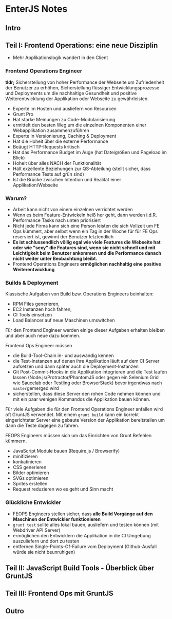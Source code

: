 # EnterJS Notes

## Intro

## Teil I: Frontend Operations: eine neue Disziplin

* Mehr Applikationslogik wandert in den Client

### Frontend Operations Engineer

**tldr;** Sicherstellung von hoher Performance der Webseite um Zufriedenheit der Benutzer zu erhöhen, Sicherstellung flüssiger Entwicklungsprozesse und Deployments um die nachhaltige Gesundheit und positive Weiterentwicklung der Applikation oder Webseite zu gewährleisten.

* Experte im Hosten und ausliefern von Resourcen
* Grunt Pro
* Hat starke Meinungen zu Code-Modularisierung
* ermittelt den besten Weg um die einzelnen Komponenten einer Webapplikation zusammenzuführen
* Experte in Versionierung, Caching & Deployment
* Hat die Hoheit über die externe Performance
* Beäugt HTTP-Requests kritisch
* Hat das Performance Budget im Auge (hat Dateigrößen und Pageload im Blick)
* Hoheit über alles NACH der Funktionalität
* Hält exzellente Beziehungen zur QS-Abteilung (stellt sicher, dass Performance Tests auf grün sind)
* Ist die Brücke zwischen Intention und Realität einer Applikation/Webseite

### Warum?

* Arbeit kann nicht von einem einzelnen verrichtet werden
* Wenn es beim Feature-Entwickeln heiß her geht, dann werden i.d.R. Performance Tasks nach unten priorisiert
* Nicht jede Firma kann sich eine Person leisten die sich Vollzeit um FE Ops kümmert, aber selbst wenn ein Tag in der Woche für für FE Ops reserviert ist, gewinnt der Benutzer letztendlich
* **Es ist schlussendlich völlig egal wie viele Features die Webseite hat oder wie "sexy" die Features sind, wenn sie nicht schnell und mit Leichtigkeit beim Benutzer ankommen und die Performance danach nicht weiter unter Beobachtung bleibt.**
* Frontend Operations Engineers **ermöglichen nachhaltig eine positive Weiterentwicklung**

### Builds & Deployment

Klassische Aufgaben von Build bzw. Operations Engineers beinhalten:

* RPM Files generieren,
* EC2 Instanzen hoch fahren,
* CI Tools einsetzen
* Load Balancer auf neue Maschinen umswitchen

Für den Frontend Engineer werden einige dieser Aufgaben erhalten bleiben und aber auch neue dazu kommen.

Frontend Ops Engineer müssen

* die Build-Tool-Chain in- und auswändig kennen
* die Test-Instanzen auf denen ihre Applikation läuft auf dem CI Server aufsetzen und dann später auch die Deployment-Instanzen
* Git Post-Commit-Hooks in die Applikation integrieren und die Test laufen lassen (Node.js/Protractor/PhantomJS oder gegen ein Selenium Grid wie Saucelab oder Testling oder BrowserStack) bevor irgendwas nach `master`gemerged wird
* sicherstellen, dass diese Server den rohen Code nehmen können und mit ein paar wenigen Kommandos die Applikation bauen können.

Für viele Aufgaben die für den Frontend Operations Engineer anfallen wird oft GruntJS verwendet. Mit einem `grunt build` kann ein korrekt eingerichteter Server eine gebaute Version der Applikation bereitstellen um dann die Teste dagegen zu fahren.

FEOPS Engineers müssen sich um das Einrichten von Grunt Befehlen kümmern.

* JavaScript Module bauen (Require.js / Browserify)
* minifizieren
* konkatinieren
* CSS generieren
* Bilder optimieren
* SVGs optimieren
* Sprites erstellen
* Request reduzieren wo es geht und Sinn macht


### Glückliche Entwickler

* FEOPS Engineers stellen sicher, dass **alle Build Vorgänge auf den Maschinen der Entwickler funktionieren**
* `grunt test` sollte alles lokal bauen, ausliefern und testen können (mit Webdriver API Server)
* ermöglichen den Entwicklern die Applikation in die CI Umgebung auszuliefern und dort zu testen
* entfernen Single-Points-Of-Failure vom Deployment (Github-Ausfall würde sie nicht beunruhigen)

## Teil II: JavaScript Build Tools - Überblick über GruntJS

## Teil III: Frontend Ops mit GruntJS



## Outro
